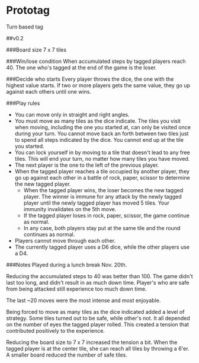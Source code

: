 # Prototag
Turn based tag

##v0.2

###Board size
7 x 7 tiles

###Win/lose condition
When accumulated steps by tagged players reach 40. The one who's tagged at the end of the game is the loser.

###Decide who starts
Every player throws the dice, the one with the highest value starts. If two or more players gets the same value, they go up against each others until one wins.

###Play rules
  * You can move only in straight and right angles.
  * You must move as many tiles as the dice indicate. The tiles you visit when moving, including the one you started at, can only be visited once during your turn. You cannot move back an forth between two tiles just to spend all steps indicated by the dice. You cannot end up at the tile you started.
  * You can lock yourself in by moving to a tile that doesn't lead to any free tiles. This will end your turn, no matter how many tiles you have moved.
  * The next player is the one to the left of the previous player.
  * When the tagged player reaches a tile occupied by another player, they go up against each other in a battle of rock, paper, scissor to determine the new tagged player.
    * When the tagged player wins, the loser becomes the new tagged player. The winner is immune for any attack by the newly tagged player until the newly tagged player has moved 5 tiles. Your immunity invalidates on the 5th move.
    * If the tagged player loses in rock, paper, scissor, the game continue as normal.
    * In any case, both players stay put at the same tile and the round continues as normal.
  * Players cannot move through each other.
  * The currently tagged player uses a D6 dice, while the other players use a D4.

###Notes
Played during a lunch break Nov. 20th.

Reducing the accumulated steps to 40 was better than 100. The game didn't last too long, and didn't result in as much down time. Player's who are safe from being attacked still experience too much down time.

The last ~20 moves were the most intense and most enjoyable.

Being forced to move as many tiles as the dice indicated added a level of strategy. Some tiles turned out to be safe, while other's not. It all depended on the number of eyes the tagged player rolled. This created a tension that contributed positively to the experience.

Reducing the board size to 7 x 7 increased the tension a bit. When the tagged player is at the center tile, she can reach all tiles by throwing a 6'er. A smaller board reduced the number of safe tiles.
